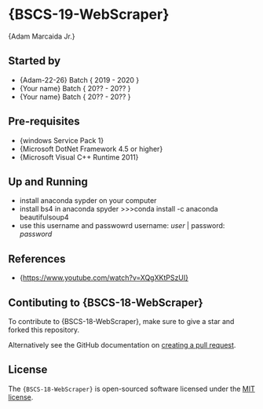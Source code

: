 # {BSCS-19-WebScraper}

{Adam Marcaida Jr.}

## Started by
- {Adam-22-26} Batch { 2019 - 2020 }
- {Your name} Batch { 20?? - 20?? }
- {Your name} Batch { 20?? - 20?? }

## Pre-requisites
- {windows Service Pack 1}
- {Microsoft DotNet Framework 4.5 or higher}
- {Microsoft Visual C++ Runtime 2011}

## Up and Running
- install anaconda sypder on your computer
- install bs4 in anaconda spyder >>>conda install -c anaconda beautifulsoup4
- use this username and passwowrd  username: *user* | password: *password*

## References
- {https://www.youtube.com/watch?v=XQgXKtPSzUI}

## Contibuting to {BSCS-18-WebScraper}
To contribute to {BSCS-18-WebScraper}, make sure to give a star and forked this repository.

Alternatively see the GitHub documentation on [creating a pull request](https://help.github.com/en/github/collaborating-with-issues-and-pull-requests/creating-a-pull-request).

## License
The `{BSCS-18-WebScraper}` is open-sourced software licensed under the [MIT license](http://opensource.org/licenses/MIT).


